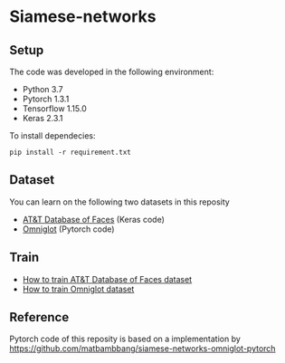 # Siamese-networks

## Setup

The code was developed in the following environment:
- Python 3.7
- Pytorch 1.3.1
- Tensorflow 1.15.0
- Keras 2.3.1

To install dependecies:

```
pip install -r requirement.txt
```

## Dataset

You can learn on the following two datasets in this reposity

- [AT&T Database of Faces](https://www.kaggle.com/kasikrit/att-database-of-faces) (Keras code)
- [Omniglot](https://github.com/brendenlake/omniglot) (Pytorch code)


## Train

- [How to train AT&T Database of Faces dataset]()
- [How to train Omniglot dataset]()

## Reference

Pytorch code of this reposity is based on a implementation by https://github.com/matbambbang/siamese-networks-omniglot-pytorch